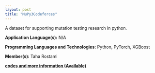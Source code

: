 ```yaml
---
layout: post
title: "MuPy3Codeforces"
---
```

A dataset for supporting mutation testing research in python.

**Application Language(s):** N/A

**Programming Languages and Technologies:** Python, PyTorch, XGBoost

**Member(s):** Taha Rostami

**[codes and more information (Available)](https://github.com/TahaRostami/MuPy3Codeforces)**
